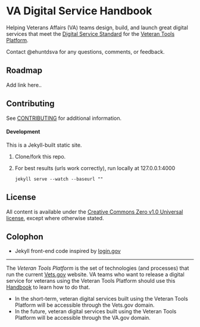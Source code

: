 # VA Digital Service Handbook

Helping Veterans Affairs (VA) teams design, build, and launch great digital services that meet the [Digital Service Standard](href="https://github.com/department-of-veterans-affairs/va-digital-service-handbook/digital-standard") for the [Veteran Tools Platform](#fn1).

Contact @ehuntdsva for any questions, comments, or feedback.


## Roadmap

Add link here..



## Contributing

See [CONTRIBUTING](CONTRIBUTING.md) for additional information.

#### Development

This is a Jekyll-built static site.

1. Clone/fork this repo.
2. For best results (urls work correctly), run locally at 127.0.0.1:4000

    ```
    jekyll serve --watch --baseurl ""
    ```

## License

All content is available under the [Creative Commons Zero v1.0 Universal license](LICENSE), except where otherwise stated.


## Colophon

* Jekyll front-end code inspired by [login.gov](https://www.login.gov)

<hr>

<a name="fn1"></a>The *Veteran Tools Platform* is the set of technologies (and processes) that run the current [Vets.gov](https://www.vets.gov/) website. VA teams who want to release a digital service for veterans using the Veteran Tools Platform should use this [Handbook](http://department-of-veterans-affairs.github.io/va-digital-service-handbook/) to learn how to do that.

* In the short-term, veteran digital services built using the Veteran Tools Platform will be accessible through the Vets.gov domain.
* In the future, veteran digital services built using the Veteran Tools Platform will be accessible through the VA.gov domain.
